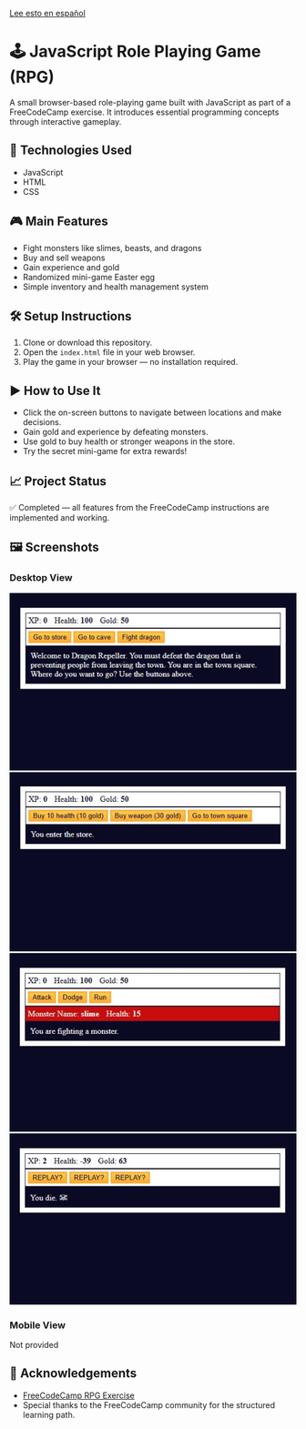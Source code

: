 [Lee esto en español](README.es.md)

# 🕹️ JavaScript Role Playing Game (RPG)

A small browser-based role-playing game built with JavaScript as part of a FreeCodeCamp exercise. It introduces essential programming concepts through interactive gameplay.

## 🚀 Technologies Used

- JavaScript
- HTML
- CSS

## 🎮 Main Features

- Fight monsters like slimes, beasts, and dragons
- Buy and sell weapons
- Gain experience and gold
- Randomized mini-game Easter egg
- Simple inventory and health management system

## 🛠️ Setup Instructions

1. Clone or download this repository.
2. Open the `index.html` file in your web browser.
3. Play the game in your browser — no installation required.

## ▶️ How to Use It

- Click the on-screen buttons to navigate between locations and make decisions.
- Gain gold and experience by defeating monsters.
- Use gold to buy health or stronger weapons in the store.
- Try the secret mini-game for extra rewards!

## 📈 Project Status

✅ Completed — all features from the FreeCodeCamp instructions are implemented and working.

## 🖼️ Screenshots

### Desktop View
![Sample Screenshot 01](img/IMG-01.jpg)
![Sample Screenshot 02](img/IMG-02.jpg)
![Sample Screenshot 03](img/IMG-03.jpg)
![Sample Screenshot 04](img/IMG-04.jpg)

### Mobile View
Not provided

## 🙏 Acknowledgements

- [FreeCodeCamp RPG Exercise](https://www.freecodecamp.org/learn/javascript-algorithms-and-data-structures-v8/learn-basic-javascript-by-building-a-role-playing-game/step-1)
- Special thanks to the FreeCodeCamp community for the structured learning path.
